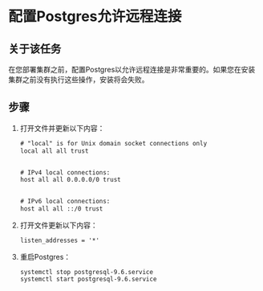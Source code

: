 # 配置Postgres允许远程连接

## 关于该任务

在您部署集群之前，配置Postgres以允许远程连接是非常重要的。如果您在安装集群之前没有执行这些操作，安装将会失败。

## 步骤

1. 打开文件并更新以下内容：

   ```xml
   # "local" is for Unix domain socket connections only
   local all all trust
   
   
   # IPv4 local connections:
   host all all 0.0.0.0/0 trust
   
   
   # IPv6 local connections:
   host all all ::/0 trust
   ```

2. 打开文件更新以下内容：

   ```xml
   listen_addresses = '*'
   ```

3. 重启Postgres：

   ```shell
   systemctl stop postgresql-9.6.service
   systemctl start postgresql-9.6.service 
   ```
